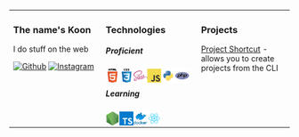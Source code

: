 <table><tr><td valign="top" width="33%">

### The name's Koon
<!-- about_me starts -->
I do stuff on the web

[![Github][github_badge]][github_badge_link]
[![Instagram][instagram_badge]][instagram_badge_link]
<!-- about_me ends -->
</td><td valign="top" width="34%">

### Technologies

##### Proficient

<img alt="HTML" title="HTML" align="left" width="25px" src="https://raw.githubusercontent.com/github/explore/80688e429a7d4ef2fca1e82350fe8e3517d3494d/topics/html/html.png"/>
<img alt="CSS" title="CSS" align="left" width="25px" src="https://raw.githubusercontent.com/github/explore/80688e429a7d4ef2fca1e82350fe8e3517d3494d/topics/css/css.png"/>
<img alt="SASS" title="SASS" align="left" width="25px" src="https://raw.githubusercontent.com/github/explore/80688e429a7d4ef2fca1e82350fe8e3517d3494d/topics/sass/sass.png"/>
<img alt="Javascript" title="Javascript" align="left" width="25px" src="https://raw.githubusercontent.com/github/explore/80688e429a7d4ef2fca1e82350fe8e3517d3494d/topics/javascript/javascript.png"/>
<img alt="Python" title="Python" align="left" width="25px" src="https://raw.githubusercontent.com/github/explore/80688e429a7d4ef2fca1e82350fe8e3517d3494d/topics/python/python.png"/>
<img alt="PHP" title="PHP" align="left" width="25px" src="https://raw.githubusercontent.com/github/explore/80688e429a7d4ef2fca1e82350fe8e3517d3494d/topics/php/php.png"/>
<br>

##### Learning

<img alt="Node.js" title="Node.js" align="left" width="25px" src="https://raw.githubusercontent.com/github/explore/80688e429a7d4ef2fca1e82350fe8e3517d3494d/topics/nodejs/nodejs.png"/>
<img alt="Typescript" title="Typescript" align="left" width="25px" src="https://raw.githubusercontent.com/github/explore/80688e429a7d4ef2fca1e82350fe8e3517d3494d/topics/typescript/typescript.png"/>
<img alt="Docker" title="Docker & Docker Compose" align="left" width="25px" src="https://raw.githubusercontent.com/github/explore/80688e429a7d4ef2fca1e82350fe8e3517d3494d/topics/docker/docker.png"/>
<img alt="React" title="React" align="left" width="25px" src="https://raw.githubusercontent.com/github/explore/80688e429a7d4ef2fca1e82350fe8e3517d3494d/topics/react/react.png"/>

</td><td valign="top" width="33%">

### Projects
<!-- projs starts -->

[Project Shortcut](https://github.com/koon64/project_shortcut) - allows you to create projects from the CLI

<!-- projs ends -->
</td></tr></table>

<!--START_SECTION:waka-->
<!--END_SECTION:waka-->

[github_badge]: https://img.shields.io/github/followers/k2on?logo=github
[github_badge_link]: https://github.com/k2on
[instagram_badge]: https://img.shields.io/badge/-instagram-444?logo=instagram
[instagram_badge_link]: https://www.instagram.com/max.koon/
